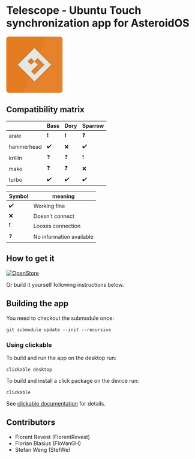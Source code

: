 # Telescope - Ubuntu Touch synchronization app for AsteroidOS

<img src="assets/icon.png" width="150" />

## Compatibility matrix

|               | Bass | Dory | Sparrow |
| ------------- | ---- | ---- | ------- |
| arale         | ❗    | ❗    | ❓       |
| hammerhead    | ✔️    | ❌    | ✔️       |
| krillin       | ❓    | ❓    | ❗       |
| mako          | ❓    | ❓    | ❌       |
| turbo         | ✔️    | ✔️    | ✔️       |


| Symbol | meaning                  |
| ------ | ------------------------ |
|  ✔️     | Working fine             |
|  ❌     | Doesn't connect          |
|  ❗     | Looses connection        |
|  ❓     | No information available |

## How to get it

[![OpenStore](https://open-store.io/badges/en_US.png)](https://open-store.io/app/telescope.asteroidos)

Or build it yourself following instructions below.

## Building the app

You need to checkout the submodule once:

    git submodule update --init --recursive

### Using clickable
To build and run the app on the desktop run:

```
clickable desktop
```
To build and install a click package on the device run:

```
clickable
```

See [clickable documentation](http://clickable.bhdouglass.com/en/latest/) for details.


## Contributors

- Florent Revest (FlorentRevest)
- Florian Blasius (FloVanGH)
- Stefan Weng (StefWe)
